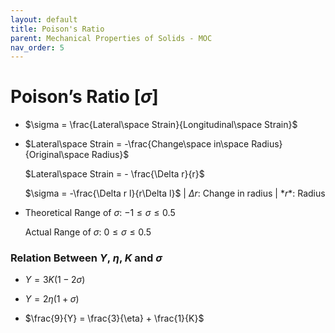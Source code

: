 ```yaml
---
layout: default
title: Poison's Ratio
parent: Mechanical Properties of Solids - MOC
nav_order: 5
---
```


# Poison’s Ratio [$\sigma$]

- $\sigma = \frac{Lateral\space Strain}{Longitudinal\space Strain}$

- $Lateral\space Strain = -\frac{Change\space in\space Radius}{Original\space Radius}$
    
    $Lateral\space Strain = - \frac{\Delta r}{r}$
    
    $\sigma = -\frac{\Delta r l}{r\Delta l}$ | $\Delta r$: Change in radius | $*r*$: Radius
    
- Theoretical Range of $\sigma$: $− 1 \leq \sigma \leq 0.5$
    
    Actual Range of $\sigma$: $0 \leq \sigma \leq 0.5$

### Relation Between $Y$, $\eta$, $K$ and $\sigma$

- $Y = 3K(1 − 2\sigma)$

- $Y = 2\eta(1 + \sigma)$

- $\frac{9}{Y} = \frac{3}{\eta} + \frac{1}{K}$